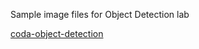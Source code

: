 Sample image files for Object Detection lab

[coda-object-detection](https://ml-exchange.org/models/max-object-detector/)
